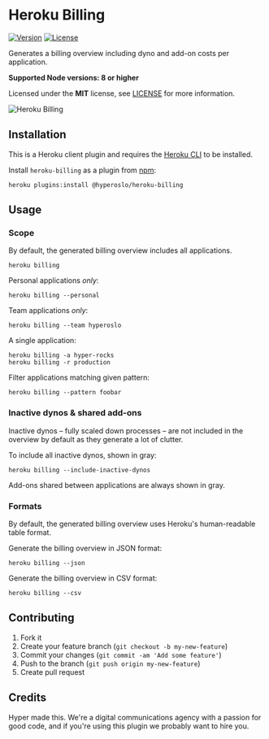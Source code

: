 # Heroku Billing

[![Version](https://img.shields.io/npm/v/@hyperoslo/heroku-billing.svg)](https://npmjs.org/package/@hyperoslo/heroku-billing)
[![License](https://img.shields.io/npm/l/@hyperoslo/heroku-billing.svg)](https://github.com/hyperoslo/heroku-billing/blob/master/package.json)

Generates a billing overview including dyno and add-on costs per application.

**Supported Node versions: 8 or higher**

Licensed under the **MIT** license, see [LICENSE] for more information.

![Heroku Billing](https://user-images.githubusercontent.com/378235/46540706-647a2980-c8ba-11e8-80c5-9d4f404c04fb.png)

## Installation

This is a Heroku client plugin and requires the [Heroku CLI] to be installed.

Install `heroku-billing` as a plugin from [npm]:

```shell
heroku plugins:install @hyperoslo/heroku-billing
```

## Usage

### Scope

By default, the generated billing overview includes all applications.

```shell
heroku billing
```

Personal applications *only*:

```shell
heroku billing --personal
```

Team applications *only*:

```shell
heroku billing --team hyperoslo
```

A single application:

```shell
heroku billing -a hyper-rocks
heroku billing -r production
```

Filter applications matching given pattern:

```shell
heroku billing --pattern foobar
```

### Inactive dynos & shared add-ons

Inactive dynos – fully scaled down processes – are not included in the overview
by default as they generate a lot of clutter.

To include all inactive dynos, shown in gray:

```shell
heroku billing --include-inactive-dynos
```

Add-ons shared between applications are always shown in gray.

### Formats

By default, the generated billing overview uses Heroku's human-readable table
format.

Generate the billing overview in JSON format:

```shell
heroku billing --json
```

Generate the billing overview in CSV format:

```shell
heroku billing --csv
```

## Contributing

1. Fork it
2. Create your feature branch (`git checkout -b my-new-feature`)
3. Commit your changes (`git commit -am 'Add some feature'`)
4. Push to the branch (`git push origin my-new-feature`)
5. Create pull request

## Credits

Hyper made this. We're a digital communications agency with a passion for good code,
and if you're using this plugin we probably want to hire you.

[Heroku CLI]: https://devcenter.heroku.com/articles/heroku-cli
[LICENSE]: LICENSE
[npm]: https://www.npmjs.com/package/@hyperoslo/heroku-billing
